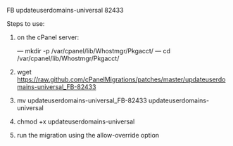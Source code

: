 FB updateuserdomains-universal 82433

Steps to use:

1. on the cPanel server:

   &mdash; mkdir -p /var/cpanel/lib/Whostmgr/Pkgacct/
   &mdash; cd /var/cpanel/lib/Whostmgr/Pkgacct/
2. wget https://raw.github.com/cPanelMigrations/patches/master/updateuserdomains-universal_FB-82433
3. mv updateuserdomains-universal_FB-82433 updateuserdomains-universal
4. chmod +x updateuserdomains-universal
5. run the migration using the allow-override option
